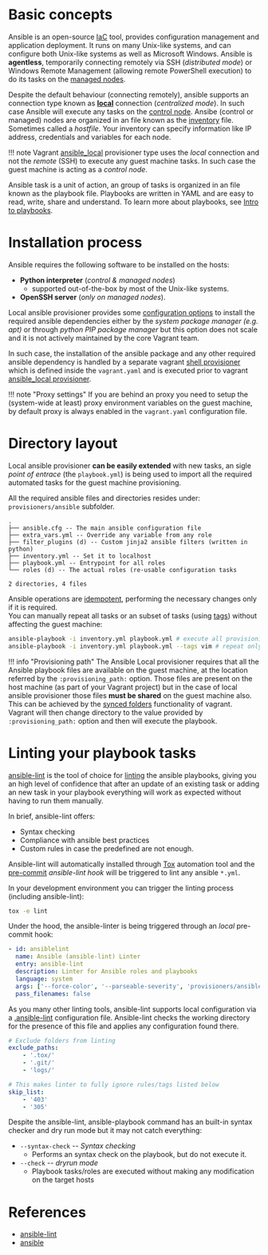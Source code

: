 # Basic concepts

Ansible is an open-source [IaC](https://en.wikipedia.org/wiki/Infrastructure_as_code) tool, provides configuration management and application deployment. It runs on many Unix-like systems, and can configure both Unix-like systems as well as Microsoft Windows. Ansible is **agentless**, temporarily connecting remotely via SSH (*distributed mode*) or Windows Remote Management (allowing remote PowerShell execution) to do its tasks on the [managed nodes](https://docs.ansible.com/ansible/latest/network/getting_started/basic_concepts.html).

Despite the default behaviour (connecting remotely), ansible supports an connection type known as **[local](https://docs.ansible.com/ansible/latest/inventory/implicit_localhost.html)** connection (*centralized mode*). In such case Ansible will execute any tasks on the [control node](https://docs.ansible.com/ansible/latest/network/getting_started/basic_concepts.html). Ansibe (control or managed) nodes are organized in an file known as the [inventory](https://docs.ansible.com/ansible/latest//user_guide/intro_inventory.html) file. Sometimes called a *hostfile*. Your inventory can specify information like IP address, credentials and variables for each node.

!!! note
    Vagrant [ansible_local](../vagrant/provisioners.md) provisioner type uses the *local* connection and not the *remote* (SSH) to execute any guest machine tasks. In such case the guest machine is acting as a *control node*.

Ansible task is a unit of action, an group of tasks is organized in an file known as the playbook file. Playbooks are written in YAML and are easy to read, write, share and understand. To learn more about playbooks, see [Intro to playbooks](https://docs.ansible.com/ansible/latest/user_guide/playbooks_intro.html#about-playbooks).

# Installation process

Ansible requires the following software to be installed on the hosts:

- **Python interpreter** (*control & managed nodes*)
    - supported out-of-the-box by most of the Unix-like systems.
- **OpenSSH server** (*only on managed nodes*).

Local ansible provisioner provides some [configuration options](https://www.vagrantup.com/docs/provisioning/ansible_local) to install the required ansible dependencies either by the *system package manager (e.g. apt)* or through *python PIP package manager* but this option does not scale and it is not actively maintained by the core Vagrant team.

In such case, the installation of the ansible package and any other required ansible dependency is handled by a separate vagrant [shell provisioner](../vagrant/provisioners.md#shell-provisioner) which is defined inside the ``vagrant.yaml`` and is executed prior to vagrant [ansible_local provisioner](../vagrant/provisioners.md#local-ansible-provisioner).

!!! note "Proxy settings"
    If you are behind an proxy you need to setup the (system-wide at least) proxy environment variables on the guest machine,
    by default proxy is always enabled in the ``vagrant.yaml`` configuration file.

# Directory layout

Local ansible provisioner **can be easily extended** with new tasks, an sigle *point of entrace* (the ``playbook.yml``) is being used
to import all the required automated tasks for the guest machine provisioning.

All the required ansible files and directories resides under: ``provisioners/ansible`` subfolder.

```console
.
├── ansible.cfg -- The main ansible configuration file
├── extra_vars.yml -- Override any variable from any role
├── filter_plugins (d) -- Custom jinja2 ansible filters (written in python)
├── inventory.yml -- Set it to localhost
├── playbook.yml -- Entrypoint for all roles
└── roles (d) -- The actual roles (re-usable configuration tasks

2 directories, 4 files
```

Ansible operations are [idempotent](https://en.wikipedia.org/wiki/Idempotence), performing the necessary changes only if it is required.<br>
You can manually repeat all tasks or an subset of tasks (using [tags](https://docs.ansible.com/ansible/latest/user_guide/playbooks_tags.html)) without affecting the guest machine:

```bash
ansible-playbook -i inventory.yml playbook.yml # execute all provisioning tasks
ansible-playbook -i inventory.yml playbook.yml --tags vim # repeat only the vim related tasks
```

!!! info "Provisioning path"
    The Ansible Local provisioner requires that all the Ansible playbook files are available on the guest machine,
    at the location referred by the ``:provisioning_path:`` option. Those files are present on the host machine (as part of your Vagrant project) but
    in the case of local ansible provisioner those files **must be shared** on the guest machine also. This can be achieved by the [synced folders](../vagrant/shared.md) functionality of vagrant. Vagrant will then change directory to the value provided by ``:provisioning_path:`` option and then will execute the playbook.

# Linting your playbook tasks

[ansible-lint](https://github.com/ansible-community/ansible-lint) is the tool of choice for [linting](https://en.wikipedia.org/wiki/Lint_(software)) the ansible playbooks, giving you an high level of confidence that after an update of an existing task or adding an new task in your playbook everything will work as expected without having to run them manually.

In brief, ansible-lint offers:

- Syntax checking
- Compliance with ansible best practices
- Custom rules in case the predefined are not enough.

Ansible-lint will automatically installed through [Tox](./tox.md) automation tool and the [pre-commit](./hooks.md) *ansible-lint hook* will be triggered to lint any ansible ``*.yml``.

In your development environment you can trigger the linting process (including ansible-lint):
```bash
tox -e lint
```

Under the hood, the ansible-linter is being triggered through an *local* pre-commit hook:

```yaml
- id: ansiblelint
  name: Ansible (ansible-lint) Linter
  entry: ansible-lint
  description: Linter for Ansible roles and playbooks
  language: system
  args: ['--force-color', '--parseable-severity', 'provisioners/ansible/playbook.yml']
  pass_filenames: false
```

As you many other linting tools, ansible-lint supports local configuration via a [.ansible-lint](https://ansible-lint.readthedocs.io/en/latest/configuring.html#configuration-file) configuration file. Ansible-lint checks the working directory for the presence of this file and applies any configuration found there.

```yaml
# Exclude folders from linting
exclude_paths:
    - '.tox/'
    - '.git/'
    - 'logs/'

# This makes linter to fully ignore rules/tags listed below
skip_list:
    - '403'
    - '305'
```

Despite the ansible-lint, ansible-playbook command has an built-in syntax checker and dry run mode but it may not catch everything:

- ``--syntax-check`` -- *Syntax checking*
    - Performs an syntax check on the playbook, but do not execute it.
- ``--check`` -- *dryrun mode*
    - Playbook tasks/roles are executed without making any modification on the target hosts

# References

- [ansible-lint](https://github.com/ansible-community/ansible-lint)
- [ansible](https://docs.ansible.com/)
